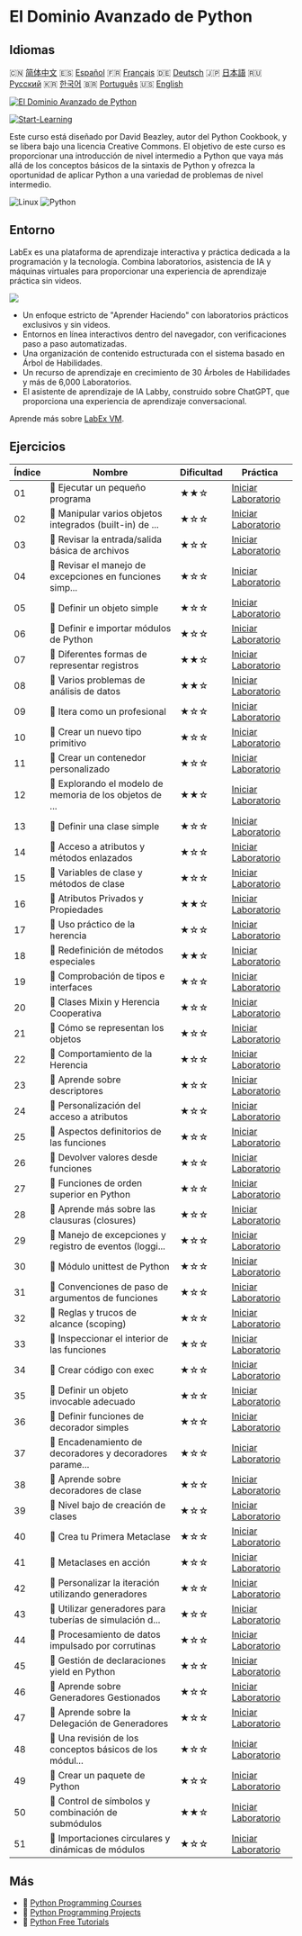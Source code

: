 # El Dominio Avanzado de Python

## Idiomas

🇨🇳 [简体中文](README_zh.md) 🇪🇸 [Español](README_es.md) 🇫🇷 [Français](README_fr.md) 🇩🇪 [Deutsch](README_de.md) 🇯🇵 [日本語](README_ja.md) 🇷🇺 [Русский](README_ru.md) 🇰🇷 [한국어](README_ko.md) 🇧🇷 [Português](README_pt.md) 🇺🇸 [English](README.md) 

[![El Dominio Avanzado de Python](https://cover-creator.labex.io/the-advanced-python-mastery.png?lang=es)](https://labex.io/es/courses/the-advanced-python-mastery)

[![Start-Learning](https://img.shields.io/badge/Start-Learning-whitesmoke?style=for-the-badge)](https://labex.io/es/courses/the-advanced-python-mastery)

Este curso está diseñado por David Beazley, autor del Python Cookbook, y se libera bajo una licencia Creative Commons. El objetivo de este curso es proporcionar una introducción de nivel intermedio a Python que vaya más allá de los conceptos básicos de la sintaxis de Python y ofrezca la oportunidad de aplicar Python a una variedad de problemas de nivel intermedio.

![Linux](https://img.shields.io/badge/Linux-whitesmoke?style=for-the-badge&logo=linux)
![Python](https://img.shields.io/badge/Python-whitesmoke?style=for-the-badge&logo=python)


## Entorno

LabEx es una plataforma de aprendizaje interactiva y práctica dedicada a la programación y la tecnología. Combina laboratorios, asistencia de IA y máquinas virtuales para proporcionar una experiencia de aprendizaje práctica sin videos.

![](https://tutorial-screenshot.getvm.io/images/vm-1725247253.png)

- Un enfoque estricto de "Aprender Haciendo" con laboratorios prácticos exclusivos y sin videos.
- Entornos en línea interactivos dentro del navegador, con verificaciones paso a paso automatizadas.
- Una organización de contenido estructurada con el sistema basado en Árbol de Habilidades.
- Un recurso de aprendizaje en crecimiento de 30 Árboles de Habilidades y más de 6,000 Laboratorios.
- El asistente de aprendizaje de IA Labby, construido sobre ChatGPT, que proporciona una experiencia de aprendizaje conversacional.

Aprende más sobre [LabEx VM](https://support.labex.io/using-labex/virtual-machine).

## Ejercicios

|   Índice | Nombre                                                   | Dificultad   | Práctica                                                                                                                                          |
|----------|----------------------------------------------------------|--------------|---------------------------------------------------------------------------------------------------------------------------------------------------|
|       01 | 📖 Ejecutar un pequeño programa                          | ★★☆          | <a target='_blank' href='https://labex.io/es/tutorials/python-run-a-small-program-132390'>Iniciar Laboratorio</a>                                 |
|       02 | 📖 Manipular varios objetos integrados (built-in) de ... | ★☆☆          | <a target='_blank' href='https://labex.io/es/tutorials/python-manipulate-various-built-in-python-objects-132391'>Iniciar Laboratorio</a>          |
|       03 | 📖 Revisar la entrada/salida básica de archivos          | ★☆☆          | <a target='_blank' href='https://labex.io/es/tutorials/python-review-basic-file-i-o-132392'>Iniciar Laboratorio</a>                               |
|       04 | 📖 Revisar el manejo de excepciones en funciones simp... | ★☆☆          | <a target='_blank' href='https://labex.io/es/tutorials/python-review-simple-functions-exception-handling-132393'>Iniciar Laboratorio</a>          |
|       05 | 📖 Definir un objeto simple                              | ★☆☆          | <a target='_blank' href='https://labex.io/es/tutorials/python-define-a-simple-object-132394'>Iniciar Laboratorio</a>                              |
|       06 | 📖 Definir e importar módulos de Python                  | ★☆☆          | <a target='_blank' href='https://labex.io/es/tutorials/python-defining-and-importing-python-modules-132395'>Iniciar Laboratorio</a>               |
|       07 | 📖 Diferentes formas de representar registros            | ★★☆          | <a target='_blank' href='https://labex.io/es/tutorials/python-different-ways-of-representing-records-132428'>Iniciar Laboratorio</a>              |
|       08 | 📖 Varios problemas de análisis de datos                 | ★★☆          | <a target='_blank' href='https://labex.io/es/tutorials/python-various-data-analysis-problems-132438'>Iniciar Laboratorio</a>                      |
|       09 | 📖 Itera como un profesional                             | ★☆☆          | <a target='_blank' href='https://labex.io/es/tutorials/python-iterate-like-a-pro-132442'>Iniciar Laboratorio</a>                                  |
|       10 | 📖 Crear un nuevo tipo primitivo                         | ★☆☆          | <a target='_blank' href='https://labex.io/es/tutorials/python-make-a-new-primitive-type-132443'>Iniciar Laboratorio</a>                           |
|       11 | 📖 Crear un contenedor personalizado                     | ★☆☆          | <a target='_blank' href='https://labex.io/es/tutorials/python-make-a-custom-container-132444'>Iniciar Laboratorio</a>                             |
|       12 | 📖 Explorando el modelo de memoria de los objetos de ... | ★★☆          | <a target='_blank' href='https://labex.io/es/tutorials/python-exploring-python-s-first-class-objects-memory-model-132489'>Iniciar Laboratorio</a> |
|       13 | 📖 Definir una clase simple                              | ★☆☆          | <a target='_blank' href='https://labex.io/es/tutorials/python-define-a-simple-class-132490'>Iniciar Laboratorio</a>                               |
|       14 | 📖 Acceso a atributos y métodos enlazados                | ★☆☆          | <a target='_blank' href='https://labex.io/es/tutorials/python-attribute-access-and-bound-methods-132491'>Iniciar Laboratorio</a>                  |
|       15 | 📖 Variables de clase y métodos de clase                 | ★☆☆          | <a target='_blank' href='https://labex.io/es/tutorials/python-class-variables-and-class-methods-132493'>Iniciar Laboratorio</a>                   |
|       16 | 📖 Atributos Privados y Propiedades                      | ★★☆          | <a target='_blank' href='https://labex.io/es/tutorials/python-private-attributes-and-properties-132494'>Iniciar Laboratorio</a>                   |
|       17 | 📖 Uso práctico de la herencia                           | ★☆☆          | <a target='_blank' href='https://labex.io/es/tutorials/python-practical-use-of-inheritance-132495'>Iniciar Laboratorio</a>                        |
|       18 | 📖 Redefinición de métodos especiales                    | ★★☆          | <a target='_blank' href='https://labex.io/es/tutorials/python-redefining-special-methods-132496'>Iniciar Laboratorio</a>                          |
|       19 | 📖 Comprobación de tipos e interfaces                    | ★☆☆          | <a target='_blank' href='https://labex.io/es/tutorials/python-type-checking-and-interfaces-132497'>Iniciar Laboratorio</a>                        |
|       20 | 📖 Clases Mixin y Herencia Cooperativa                   | ★☆☆          | <a target='_blank' href='https://labex.io/es/tutorials/python-mixin-classes-and-cooperative-inheritance-132498'>Iniciar Laboratorio</a>           |
|       21 | 📖 Cómo se representan los objetos                       | ★☆☆          | <a target='_blank' href='https://labex.io/es/tutorials/python-how-objects-are-represented-132499'>Iniciar Laboratorio</a>                         |
|       22 | 📖 Comportamiento de la Herencia                         | ★☆☆          | <a target='_blank' href='https://labex.io/es/tutorials/python-behavior-of-inheritance-132500'>Iniciar Laboratorio</a>                             |
|       23 | 📖 Aprende sobre descriptores                            | ★☆☆          | <a target='_blank' href='https://labex.io/es/tutorials/python-learn-about-descriptors-132501'>Iniciar Laboratorio</a>                             |
|       24 | 📖 Personalización del acceso a atributos                | ★☆☆          | <a target='_blank' href='https://labex.io/es/tutorials/python-customizing-attribute-access-132502'>Iniciar Laboratorio</a>                        |
|       25 | 📖 Aspectos definitorios de las funciones                | ★☆☆          | <a target='_blank' href='https://labex.io/es/tutorials/python-definitional-aspects-of-functions-132503'>Iniciar Laboratorio</a>                   |
|       26 | 📖 Devolver valores desde funciones                      | ★☆☆          | <a target='_blank' href='https://labex.io/es/tutorials/python-returning-values-from-functions-132504'>Iniciar Laboratorio</a>                     |
|       27 | 📖 Funciones de orden superior en Python                 | ★☆☆          | <a target='_blank' href='https://labex.io/es/tutorials/python-python-s-higher-functions-132505'>Iniciar Laboratorio</a>                           |
|       28 | 📖 Aprende más sobre las clausuras (closures)            | ★☆☆          | <a target='_blank' href='https://labex.io/es/tutorials/python-learn-more-about-closures-132506'>Iniciar Laboratorio</a>                           |
|       29 | 📖 Manejo de excepciones y registro de eventos (loggi... | ★☆☆          | <a target='_blank' href='https://labex.io/es/tutorials/python-exception-handling-and-logging-132507'>Iniciar Laboratorio</a>                      |
|       30 | 📖 Módulo unittest de Python                             | ★☆☆          | <a target='_blank' href='https://labex.io/es/tutorials/python-python-unittest-module-132508'>Iniciar Laboratorio</a>                              |
|       31 | 📖 Convenciones de paso de argumentos de funciones       | ★☆☆          | <a target='_blank' href='https://labex.io/es/tutorials/python-function-argument-passing-conventions-132509'>Iniciar Laboratorio</a>               |
|       32 | 📖 Reglas y trucos de alcance (scoping)                  | ★☆☆          | <a target='_blank' href='https://labex.io/es/tutorials/python-scoping-rules-and-tricks-132510'>Iniciar Laboratorio</a>                            |
|       33 | 📖 Inspeccionar el interior de las funciones             | ★☆☆          | <a target='_blank' href='https://labex.io/es/tutorials/python-inspect-the-internals-of-functions-132511'>Iniciar Laboratorio</a>                  |
|       34 | 📖 Crear código con exec                                 | ★☆☆          | <a target='_blank' href='https://labex.io/es/tutorials/python-create-code-with-exec-132512'>Iniciar Laboratorio</a>                               |
|       35 | 📖 Definir un objeto invocable adecuado                  | ★☆☆          | <a target='_blank' href='https://labex.io/es/tutorials/python-define-a-proper-callable-object-132513'>Iniciar Laboratorio</a>                     |
|       36 | 📖 Definir funciones de decorador simples                | ★☆☆          | <a target='_blank' href='https://labex.io/es/tutorials/python-define-a-simple-decorator-functions-132514'>Iniciar Laboratorio</a>                 |
|       37 | 📖 Encadenamiento de decoradores y decoradores parame... | ★☆☆          | <a target='_blank' href='https://labex.io/es/tutorials/python-decorator-chaining-and-parameterized-decorators-132515'>Iniciar Laboratorio</a>     |
|       38 | 📖 Aprende sobre decoradores de clase                    | ★☆☆          | <a target='_blank' href='https://labex.io/es/tutorials/python-learn-about-class-decorators-132516'>Iniciar Laboratorio</a>                        |
|       39 | 📖 Nivel bajo de creación de clases                      | ★☆☆          | <a target='_blank' href='https://labex.io/es/tutorials/python-low-level-of-class-creation-132517'>Iniciar Laboratorio</a>                         |
|       40 | 📖 Crea tu Primera Metaclase                             | ★☆☆          | <a target='_blank' href='https://labex.io/es/tutorials/python-create-your-first-metaclass-132519'>Iniciar Laboratorio</a>                         |
|       41 | 📖 Metaclases en acción                                  | ★☆☆          | <a target='_blank' href='https://labex.io/es/tutorials/python-metaclasses-in-action-132521'>Iniciar Laboratorio</a>                               |
|       42 | 📖 Personalizar la iteración utilizando generadores      | ★☆☆          | <a target='_blank' href='https://labex.io/es/tutorials/python-customize-iteration-using-generators-132522'>Iniciar Laboratorio</a>                |
|       43 | 📖 Utilizar generadores para tuberías de simulación d... | ★☆☆          | <a target='_blank' href='https://labex.io/es/tutorials/python-utilize-generators-for-stocksim-pipelines-132523'>Iniciar Laboratorio</a>           |
|       44 | 📖 Procesamiento de datos impulsado por corrutinas       | ★☆☆          | <a target='_blank' href='https://labex.io/es/tutorials/python-coroutine-powered-data-processing-132524'>Iniciar Laboratorio</a>                   |
|       45 | 📖 Gestión de declaraciones yield en Python              | ★☆☆          | <a target='_blank' href='https://labex.io/es/tutorials/python-yield-statement-management-in-python-132525'>Iniciar Laboratorio</a>                |
|       46 | 📖 Aprende sobre Generadores Gestionados                 | ★☆☆          | <a target='_blank' href='https://labex.io/es/tutorials/python-learn-about-managed-generators-132526'>Iniciar Laboratorio</a>                      |
|       47 | 📖 Aprende sobre la Delegación de Generadores            | ★☆☆          | <a target='_blank' href='https://labex.io/es/tutorials/python-learn-about-delegating-generators-132527'>Iniciar Laboratorio</a>                   |
|       48 | 📖 Una revisión de los conceptos básicos de los módul... | ★☆☆          | <a target='_blank' href='https://labex.io/es/tutorials/python-a-review-of-module-basics-132528'>Iniciar Laboratorio</a>                           |
|       49 | 📖 Crear un paquete de Python                            | ★☆☆          | <a target='_blank' href='https://labex.io/es/tutorials/python-create-a-python-package-132529'>Iniciar Laboratorio</a>                             |
|       50 | 📖 Control de símbolos y combinación de submódulos       | ★★☆          | <a target='_blank' href='https://labex.io/es/tutorials/python-controlling-symbols-and-combining-submodules-132530'>Iniciar Laboratorio</a>        |
|       51 | 📖 Importaciones circulares y dinámicas de módulos       | ★☆☆          | <a target='_blank' href='https://labex.io/es/tutorials/python-circular-and-dynamic-module-imports-132531'>Iniciar Laboratorio</a>                 |

## Más

- 🔗 [Python Programming Courses](https://github.com/labex-labs/awesome-programming-courses)
- 🔗 [Python Programming Projects](https://github.com/labex-labs/awesome-programming-projects)
- 🔗 [Python Free Tutorials](https://github.com/labex-labs/python-free-tutorials)

